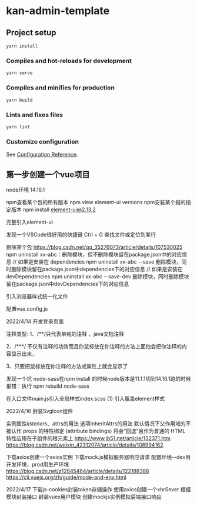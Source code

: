 # kan-admin-template

## Project setup
```
yarn install
```

### Compiles and hot-reloads for development
```
yarn serve
```

### Compiles and minifies for production
```
yarn build
```

### Lints and fixes files
```
yarn lint
```

### Customize configuration
See [Configuration Reference](https://cli.vuejs.org/config/).

## 第一步创建一个vue项目
node环境 14.16.1

npm查看某个包的所有版本 npm view element-ui versions
npm安装某个报的指定版本 npm install element-ui@2.13.2


完整引入element-ui


发现一个VSCode很好用的快捷键 Ctrl + G 查找文件或定位到某行


删除某个包 https://blog.csdn.net/qq_35276073/article/details/107530025
npm uninstall xx-abc：删除模块，但不删除模块留在package.json中的对应信息
// 如果是安装在 dependencies
npm uninstall xx-abc --save 删除模块，同时删除模块留在package.json中dependencies下的对应信息
// 如果是安装在 devDependencies
npm uninstall xx-abc --save-dev 删除模块，同时删除模块留在package.json中devDependencies下的对应信息


引入浏览器样式统一化文件

配置vue.config.js


2022/4/14 
开发登录页面

注释类型: 
1、/**/只代表单纯的注释 ，java文档注释

2、/***/ 不仅有注释的功效而且你鼠标放在你注释的方法上面他会把你注释的内容显示出来，

3、只要把鼠标放在你注释的方法或属性上就会显示了

发现一个坑 node-sass在npm install 的时候node版本是11.1.1切到14.16.1跑的时候报错：执行 npm rebuild node-sass

在入口文件main.js引入全局样式index.scss
(1) 引入覆盖element样式


2022/4/16
封装SvgIcon组件

实例属性$listeners、$attrs的用法
选项inheritAttrs的用法   默认情况下父作用域的不被认作 props 的特性绑定 (attribute bindings) 将会“回退”且作为普通的 HTML 特性应用在子组件的根元素上 
https://www.jb51.net/article/132371.htm  
https://blog.csdn.net/weixin_42312074/article/details/108994162

下载axios创建一个axios实例
下载mock.js模拟服务器响应请求
配置环境--dev用开发环境，prod用生产环境
https://blog.csdn.net/z12845464/article/details/122188388
https://cli.vuejs.org/zh/guide/mode-and-env.html


2022/4/17
下载js-cookies封装token存储操作
使用axios创建一个xhrSever
根据模块封装接口
封装vuex用户模块
创建mockjs实例模拟后端接口响应